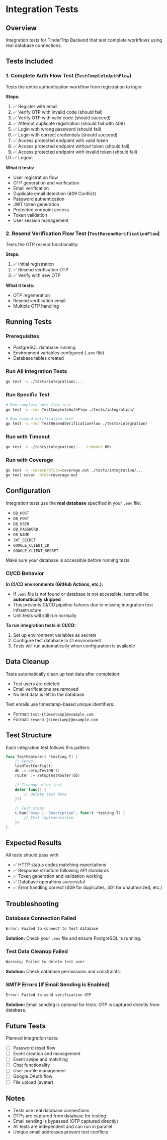 # Integration Tests

## Overview
Integration tests for TinderTrip Backend that test complete workflows using real database connections.

## Tests Included

### 1. Complete Auth Flow Test (`TestCompleteAuthFlow`)
Tests the entire authentication workflow from registration to login:

**Steps:**
1. ✅ Register with email
2. ✅ Verify OTP with invalid code (should fail)
3. ✅ Verify OTP with valid code (should succeed)
4. ✅ Attempt duplicate registration (should fail with 409)
5. ✅ Login with wrong password (should fail)
6. ✅ Login with correct credentials (should succeed)
7. ✅ Access protected endpoint with valid token
8. ✅ Access protected endpoint without token (should fail)
9. ✅ Access protected endpoint with invalid token (should fail)
10. ✅ Logout

**What it tests:**
- User registration flow
- OTP generation and verification
- Email verification
- Duplicate email detection (409 Conflict)
- Password authentication
- JWT token generation
- Protected endpoint access
- Token validation
- User session management

### 2. Resend Verification Flow Test (`TestResendVerificationFlow`)
Tests the OTP resend functionality:

**Steps:**
1. ✅ Initial registration
2. ✅ Resend verification OTP
3. ✅ Verify with new OTP

**What it tests:**
- OTP regeneration
- Resend verification email
- Multiple OTP handling

## Running Tests

### Prerequisites
- PostgreSQL database running
- Environment variables configured (`.env` file)
- Database tables created

### Run All Integration Tests
```bash
go test -v ./tests/integration/...
```

### Run Specific Test
```bash
# Run complete auth flow test
go test -v -run TestCompleteAuthFlow ./tests/integration/

# Run resend verification test
go test -v -run TestResendVerificationFlow ./tests/integration/
```

### Run with Timeout
```bash
go test -v ./tests/integration/... -timeout 60s
```

### Run with Coverage
```bash
go test -v -coverprofile=coverage.out ./tests/integration/...
go tool cover -html=coverage.out
```

## Configuration

Integration tests use the **real database** specified in your `.env` file:
- `DB_HOST`
- `DB_PORT`
- `DB_USER`
- `DB_PASSWORD`
- `DB_NAME`
- `JWT_SECRET`
- `GOOGLE_CLIENT_ID`
- `GOOGLE_CLIENT_SECRET`

Make sure your database is accessible before running tests.

### CI/CD Behavior

**In CI/CD environments (GitHub Actions, etc.):**
- If `.env` file is not found or database is not accessible, tests will be **automatically skipped**
- This prevents CI/CD pipeline failures due to missing integration test infrastructure
- Unit tests will still run normally

**To run integration tests in CI/CD:**
1. Set up environment variables as secrets
2. Configure test database in CI environment
3. Tests will run automatically when configuration is available

## Data Cleanup

Tests automatically clean up test data after completion:
- Test users are deleted
- Email verifications are removed
- No test data is left in the database

Test emails use timestamp-based unique identifiers:
- Format: `test-{timestamp}@example.com`
- Format: `resend-{timestamp}@example.com`

## Test Structure

Each integration test follows this pattern:

```go
func TestFeature(t *testing.T) {
    // Setup
    loadTestConfig(t)
    db := setupTestDB(t)
    router := setupTestRouter(db)
    
    // Cleanup after test
    defer func() {
        // Delete test data
    }()
    
    // Test steps
    t.Run("Step 1: Description", func(t *testing.T) {
        // Test implementation
    })
}
```

## Expected Results

All tests should pass with:
- ✅ HTTP status codes matching expectations
- ✅ Response structure following API standards
- ✅ Token generation and validation working
- ✅ Database operations successful
- ✅ Error handling correct (409 for duplicates, 401 for unauthorized, etc.)

## Troubleshooting

### Database Connection Failed
```bash
Error: Failed to connect to test database
```
**Solution:** Check your `.env` file and ensure PostgreSQL is running.

### Test Data Cleanup Failed
```bash
Warning: Failed to delete test user
```
**Solution:** Check database permissions and constraints.

### SMTP Errors (If Email Sending is Enabled)
```bash
Error: Failed to send verification OTP
```
**Solution:** Email sending is optional for tests. OTP is captured directly from database.

## Future Tests

Planned integration tests:
- [ ] Password reset flow
- [ ] Event creation and management
- [ ] Event swipe and matching
- [ ] Chat functionality
- [ ] User profile management
- [ ] Google OAuth flow
- [ ] File upload (avatar)

## Notes

- Tests use real database connections
- OTPs are captured from database for testing
- Email sending is bypassed (OTP captured directly)
- All tests are independent and can run in parallel
- Unique email addresses prevent test conflicts

